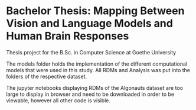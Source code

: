 # Bachelor Thesis: Mapping Between Vision and Language Models and Human Brain Responses

Thesis project for the B.Sc. in Computer Science at Goethe University

The models folder holds the implementation of the different computational models that were used in this study.
All RDMs and Analysis was put into the folders of the respective dataset.

The jupyter notebooks displaying RDMs of the Algonauts dataset are too large to display in browser and need to be downloaded in order to be viewable, however all other code is visible.
